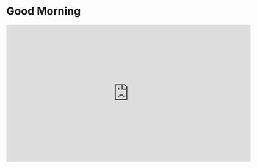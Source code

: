 <html lang="en">
  <head>
  <title>Hello world</title>
  <link rel="stylesheet" href="styles.css"> 
  </head>
  <body>
    <h1>Good Morning</h1>
<iframe  class="back" src="https://player.vimeo.com/video/1030373647?autoplay=1&loop=1" width="640" height="360" frameborder="0"    allowfullscreen></iframe>
  </body>
</html>






